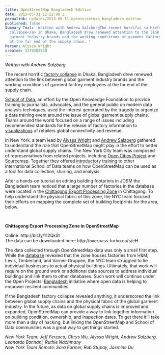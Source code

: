 ```yaml
---
title: OpenStreetMap Bangladesh Edition
date: 2013-05-31 12:22:00 Z
permalink: updates/2013-05-31_openstreetmap_bangladesh_edition
published: false
Summary Text: 'Written with Andrew SalzbergThe recent horrific <a href="http://en.wikipedia.org/wiki/2013_Savar_building_collapse">factory
  collapse</a> in Dhaka, Bangladesh drew renewed attention to the link between global
  garment industry brands and the working conditions of garment factory employees
  at the far end of the supply chain. '
Person: Alyssa Wright
created: 1370002930
---
```


<p><em>Written with Andrew Salzberg</em></p>
<p>The recent horrific <a href="http://en.wikipedia.org/wiki/2013_Savar_building_collapse">factory collapse</a> in Dhaka, Bangladesh drew renewed attention to the link between global garment industry brands and the working conditions of garment factory employees at the far end of the supply chain.</p>
<p><a href="http://schoolofdata.org/">School of Data</a>, an effort by the Open Knowledge Foundation to provide training to journalists, advocates, and the general public on modern data analysis techniques, used the interest generated by the tragedy to organize a data training event around the issue of global garment supply chains. Teams around the world focused on a range of issues including recommended standards for the release of factory information to <a href="http://www.annaflagg.com/GarmentFactories/garmentmap.html">visualizations</a> of retailers global connectivity and revenue.</p>
<p>In New York, a team lead by <a href="https://twitter.com/alyssapwright">Alyssa Wright</a> and <a href="https://twitter.com/andrewsalzberg">Andrew Salzberg</a> gathered to understand the role that OpenStreetMap might play in the effort to better understand global supply chains. The New York City team was composed of representatives from related projects, including <a href="http://opencitiesproject.com/">Open Cities Project</a> and <a href="https://sourcemap.com/ ">Sourcemap</a>. Together they offered <a href="https://docs.google.com/a/hotosm.org/presentation/d/1sn7UCiLIv7sRgaWXWBk70i8XlbQkBFtCjFNc5QZdj04/edit#slide=id.g23023050_0_161">introductory training</a> to other international School of Data teams on how OpenStreetMap can be used as a tool for data collection, sharing, and analysis.</p>
<p>After a hands-on tutorial on editing building footprints in JOSM the Bangladesh team noticed that a large number of factories in the database were located in the <a href="http://www.google.com/url?q=http%3A%2F%2Fen.wikipedia.org%2Fwiki%2FChittagong_Export_Processing_Zone&amp;sa=D&amp;sntz=1&amp;usg=AFQjCNGnQCP0YQNSyly3execkcMAZXyZMA">Chittagong Export Processing Zone</a> in Chittagong. To help understand the physical fabric of this zone, the NYC team focused their efforts on mapping the complete set of building footprints for the area, below.</p>
<p>&nbsp;</p>
<p><strong>Chittagong Export Processing Zone in OpenStreetMap</strong></p>
<p>Online: http://bit.ly/112QkSt<br> The data can be downloaded here: http://overpass-turbo.eu/s/eH</p>
<p>The data collected through OpenStreetMap data was only a small first step. While the <a href="https://docs.google.com/spreadsheet/ccc?key=0AvdkMlz2NopEdEdIZ3d4VlFJQ0NkazhrWGFQdXZQMkE&amp;usp=sharing">database</a> revealed that the zone houses factories from H&amp;M, Levis, Timberland, and Varner-Gruppen, the NYC team struggled to tie individual businesses to actual physical buildings. Ultimately, that work will require on the ground work or additional data sources to address individual buildings and link them to other databases. Such work will continue under the Open Projects’ <a href="http://www.google.com/url?q=http%3A%2F%2Fopencitiesproject.com%2Fcities%2Fdhaka%2F&amp;sa=D&amp;sntz=1&amp;usg=AFQjCNH_8FYhKtmFkBNrIC73JajmX4vMsg">Bangladesh</a> initiative where open data is helping to empower resilient communities.</p>
<p>If the Bangladesh factory collapse revealed anything, it underscored the link between global supply chains and the physical fabric of the global garment industry. In the future, as data on global supply chains is improved and expanded, OpenStreetMap can provide a way to link together information on building condition, ownership, and inspection dates. To get there it’ll take more than a day of hacking, but linking the OpenStreetMap and School of Data communities was a great way to get things started.</p>
<p><em>New York Team: Jeff Ferzoco, Chrys Wu, Alyssa Wright, Andrew Salzberg, Leonardo Bonnani, Ruthie Nachmany</em><br> <em>New York Team Remote: Sara Farmer, Rob Stupay, Jasmine Du</em></p>
